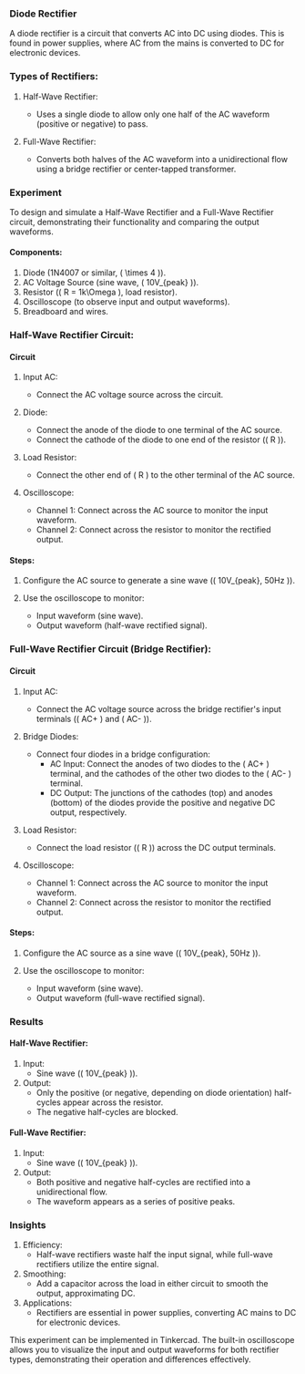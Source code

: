 ### Diode Rectifier

A diode rectifier is a circuit that converts AC into DC using diodes. This is found in power supplies, where AC from the mains is converted to DC for electronic devices.

### Types of Rectifiers:

1. Half-Wave Rectifier:
   - Uses a single diode to allow only one half of the AC waveform (positive or negative) to pass.

2. Full-Wave Rectifier:
   - Converts both halves of the AC waveform into a unidirectional flow using a bridge rectifier or center-tapped transformer.

### Experiment

To design and simulate a Half-Wave Rectifier and a Full-Wave Rectifier circuit, demonstrating their functionality and comparing the output waveforms.

#### Components:

1. Diode (1N4007 or similar, \( \times 4 \)).
2. AC Voltage Source (sine wave, \( 10V_{peak} \)).
3. Resistor (\( R = 1k\Omega \), load resistor).
4. Oscilloscope (to observe input and output waveforms).
5. Breadboard and wires.

### Half-Wave Rectifier Circuit:

#### Circuit

1. Input AC:
   - Connect the AC voltage source across the circuit.

2. Diode:
   - Connect the anode of the diode to one terminal of the AC source.
   - Connect the cathode of the diode to one end of the resistor (\( R \)).

3. Load Resistor:
   - Connect the other end of \( R \) to the other terminal of the AC source.

4. Oscilloscope:
   - Channel 1: Connect across the AC source to monitor the input waveform.
   - Channel 2: Connect across the resistor to monitor the rectified output.

#### Steps:

1. Configure the AC source to generate a sine wave (\( 10V_{peak}, 50Hz \)).

2. Use the oscilloscope to monitor:
     - Input waveform (sine wave).
     - Output waveform (half-wave rectified signal).

### Full-Wave Rectifier Circuit (Bridge Rectifier):

#### Circuit

1. Input AC:
   - Connect the AC voltage source across the bridge rectifier's input terminals (\( AC+ \) and \( AC- \)).

2. Bridge Diodes:
   - Connect four diodes in a bridge configuration:
     - AC Input: Connect the anodes of two diodes to the \( AC+ \) terminal, and the cathodes of the other two diodes to the \( AC- \) terminal.
     - DC Output: The junctions of the cathodes (top) and anodes (bottom) of the diodes provide the positive and negative DC output, respectively.

3. Load Resistor:
   - Connect the load resistor (\( R \)) across the DC output terminals.

4. Oscilloscope:
   - Channel 1: Connect across the AC source to monitor the input waveform.
   - Channel 2: Connect across the resistor to monitor the rectified output.

#### Steps:

1. Configure the AC source as a sine wave (\( 10V_{peak}, 50Hz \)).

2. Use the oscilloscope to monitor:
     - Input waveform (sine wave).
     - Output waveform (full-wave rectified signal).

### Results

#### Half-Wave Rectifier:

1. Input:
   - Sine wave (\( 10V_{peak} \)).
2. Output:
   - Only the positive (or negative, depending on diode orientation) half-cycles appear across the resistor.
   - The negative half-cycles are blocked.

#### Full-Wave Rectifier:

1. Input:
   - Sine wave (\( 10V_{peak} \)).
2. Output:
   - Both positive and negative half-cycles are rectified into a unidirectional flow.
   - The waveform appears as a series of positive peaks.

### Insights

1. Efficiency:
   - Half-wave rectifiers waste half the input signal, while full-wave rectifiers utilize the entire signal.
2. Smoothing:
   - Add a capacitor across the load in either circuit to smooth the output, approximating DC.
3. Applications:
   - Rectifiers are essential in power supplies, converting AC mains to DC for electronic devices.

This experiment can be implemented in Tinkercad. The built-in oscilloscope allows you to visualize the input and output waveforms for both rectifier types, demonstrating their operation and differences effectively.
